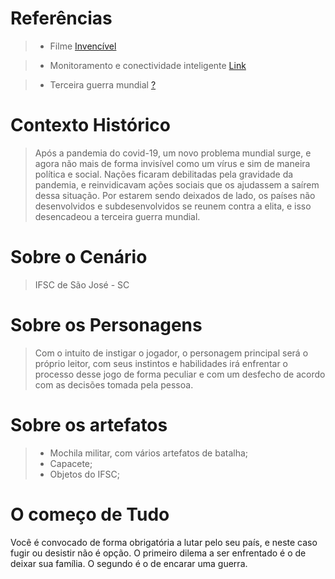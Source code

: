 # Referências

> * Filme [Invencível](https://www.youtube.com/watch?v=87JBXvcQ6aA)

> * Monitoramento e conectividade inteligente [Link](https://www.altave.com.br/)

> * Terceira guerra mundial [?](https://istoe.com.br/o-mundo-em-convulsao/) 

# Contexto Histórico

> Após a pandemia do covid-19, um novo problema mundial surge, e agora não mais de forma invisível como um vírus e sim de maneira política e social. Nações ficaram debilitadas 
pela gravidade da pandemia, e reinvidicavam ações sociais que os ajudassem a saírem dessa situação. Por estarem sendo deixados de lado, os países não desenvolvidos e subdesenvolvidos se reunem contra a elita, e isso desencadeou a terceira guerra mundial. 
> 

# Sobre o Cenário

> IFSC de São José - SC

# Sobre os Personagens 

> Com o intuito de instigar o jogador, o personagem principal será o próprio leitor, com seus instintos e habilidades irá enfrentar o processo desse jogo de forma peculiar
e com um desfecho de acordo com as decisões tomada pela pessoa.

# Sobre os artefatos 

> * Mochila militar, com vários artefatos de batalha;
> * Capacete;
> * Objetos do IFSC;

# O começo de Tudo 

Você é convocado de forma obrigatória a lutar pelo seu país, e neste caso fugir ou desistir não é opção. O primeiro dilema a ser enfrentado é o de deixar sua família. O segundo é o de encarar uma guerra. 


